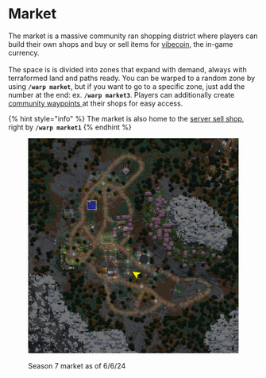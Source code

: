 # Market

The market is a massive community ran shopping district where players can build their own shops and buy or sell items for [vibecoin](economy.md), the in-game currency.\
\
The space is is divided into zones that expand with demand, always with terraformed land and paths ready. You can be warped to a random zone by using **`/warp market`**, but if you want to go to a specific zone, just add the number at the end: ex. **`/warp market3`**. Players can additionally create [community waypoints ](tweak-list/community-waypoints.md)at their shops for easy access.

{% hint style="info" %}
The market is also home to the [server sell shop](server-sell-shop.md), right by **`/warp market1`**&#x20;
{% endhint %}

<figure><img src="../.gitbook/assets/Screenshot 2024-06-06 202617.png" alt=""><figcaption><p>Season 7 market as of 6/6/24</p></figcaption></figure>
